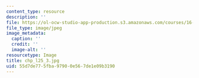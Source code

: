 ```yaml
---
content_type: resource
description: ''
file: https://ol-ocw-studio-app-production.s3.amazonaws.com/courses/16-322-stochastic-estimation-and-control-fall-2004/55d7de775fba97900e567de1e09b3190_chp_l25_3.jpg
file_type: image/jpeg
image_metadata:
  caption: ''
  credit: ''
  image-alt: ''
resourcetype: Image
title: chp_l25_3.jpg
uid: 55d7de77-5fba-9790-0e56-7de1e09b3190
---
```

